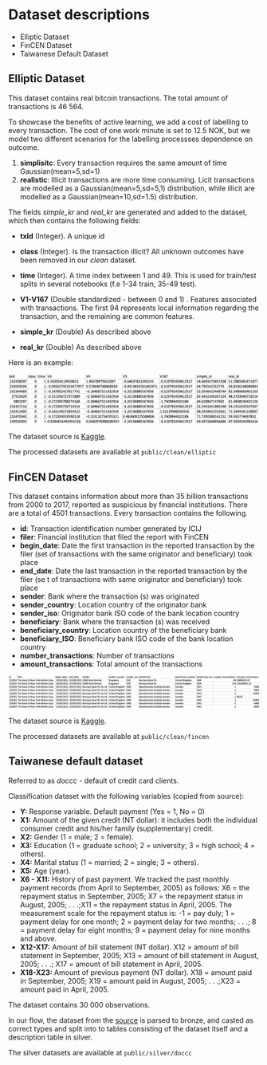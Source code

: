 
# Dataset descriptions

- Elliptic Dataset
- FinCEN Dataset
- Taiwanese Default Dataset

## Elliptic Dataset

This dataset contains real bitcoin transactions. The total amount of transactions is 46 564.

To showcase the benefits of active learning, we add a cost of labelling to every transaction. The cost of one work minute is set to 12.5 NOK, but we model two different scenarios for the labelling processses dependence on outcome.

1. **simplisitc**: Every transaction requires the same amount of time Gaussian(mean=5,sd=1)
2. **realistic**: Illicit transactions are more time consuming. Licit transactions are modelled as a Gaussian(mean=5,sd=5,1) distribution, while illicit are modelled as a Gaussian(mean=10,sd=1.5) distribution.

The fields *simple_kr* and *real_kr* are generated and added to the dataset, which then contains the following fields:

- **txId** (Integer). A unique id
- **class** (Integer). Is the transaction illicit? All unknown outcomes have been removed in our *clean* dataset.
- **time** (Integer). A time index between 1 and 49. This is used for train/test splits in several notebooks (f.e 1-34 train, 35-49 test).
- **V1-V167** (Double standardized - between 0 and 1) . Features associated with transactions. The first 94 represents local information regarding the transaction, and the remaining are common features.

- **simple_kr** (Double) As described above
- **real_kr** (Double) As described above

Here is an example:

![image.png](/docs/images/elliptic.png)

The dataset source is [Kaggle](https://www.kaggle.com/ellipticco/elliptic-data-set).

The processed datasets are available at ```public/clean/elliptic```

## FinCEN Dataset

This dataset contains information about more than 35 billion transactions from 2000 to 2017, reported as suspicious by financial institutions. There are a total of 4501 transactions. Every transaction contains the following.

- **id**: Transaction identification number generated by ICIJ
- **filer**: Financial institution that filed the report with FinCEN
- **begin_date**: Date the first transaction in the reported transaction by the filer (set of transactions with the same originator and beneficiary) took place
- **end_date**: Date the last transaction in the reported transaction by the filer (se
t of transactions with same originator and beneficiary) took place
- **sender**: Bank where the transaction (s) was originated
- **sender_country**: Location country of the originator bank
- **sender_iso**: Originator bank ISO code of the bank location country
- **beneficiary**: Bank where the transaction (s) was received
- **beneficiary_country**: Location country of the beneficiary bank
- **beneficiary_ISO**: Beneficiary bank ISO code of the bank location country
- **number_transactions**: Number of transactions
- **amount_transactions**: Total amount of the transactions

![image.png](/docs/images/fincen.png)

The dataset source is [Kaggle](https://www.kaggle.com/pallaviroyal/the-fincen-files).

The processed datasets are available at  ```public/clean/fincen```

## Taiwanese default dataset

Referred to as *doccc* - default of credit card clients.

Classification dataset with the following variables (copied from source):

- **Y:** Response variable. Default payment (Yes = 1, No = 0)
- **X1:** Amount of the given credit (NT dollar): it includes both the individual consumer credit and his/her family (supplementary) credit.
- **X2:** Gender (1 = male; 2 = female).
- **X3:** Education (1 = graduate school; 2 = university; 3 = high school; 4 = others).
- **X4:** Marital status (1 = married; 2 = single; 3 = others).
- **X5:** Age (year).
- **X6 - X11:** History of past payment. We tracked the past monthly payment records (from April to September, 2005) as follows: X6 = the repayment status in September, 2005; X7 = the repayment status in August, 2005; . . .;X11 = the repayment status in April, 2005. The measurement scale for the repayment status is: -1 = pay duly; 1 = payment delay for one month; 2 = payment delay for two months; . . .; 8 = payment delay for eight months; 9 = payment delay for nine months and above.
- **X12-X17:** Amount of bill statement (NT dollar). X12 = amount of bill statement in September, 2005; X13 = amount of bill statement in August, 2005; . . .; X17 = amount of bill statement in April, 2005.
- **X18-X23:** Amount of previous payment (NT dollar). X18 = amount paid in September, 2005; X19 = amount paid in August, 2005; . . .;X23 = amount paid in April, 2005.

The dataset contains 30 000 observations.

In our flow, the dataset from the [source](https://archive.ics.uci.edu/ml/machine-learning-databases/00350/) is parsed to bronze, and casted as correct types and split into to tables consisting of the dataset itself and a description table in silver.

The silver datasets are available at ```public/silver/doccc```
